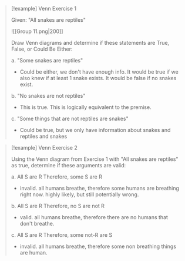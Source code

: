 > [!example] Venn Exercise 1
> 
> Given: "All snakes are reptiles"
> 
> ![[Group 11.png|200]]
> 
> Draw Venn diagrams and determine if these statements are True, False, or Could Be Either:
> 
> a. "Some snakes are reptiles"
> - Could be either, we don't have enough info. It would be true if we also knew if at least 1 snake exists. It would be false if no snakes exist. 
> 
> b. "No snakes are not reptiles"
> - This is true. This is logically equivalent to the premise. 
> 
> c. "Some things that are not reptiles are snakes"
> - Could be true, but we only have information about snakes and reptiles and snakes
> 


> [!example] Venn Exercise 2
> 
> Using the Venn diagram from Exercise 1 with "All snakes are reptiles" as true, determine if these arguments are valid:
> 
> a. All S are R Therefore, some S are R
> - invalid. all humans breathe, therefore some humans are breathing right now. highly likely, but still potentially wrong. 
> 
> b. All S are R Therefore, no S are not R
> - valid. all humans breathe, therefore there are no humans that don't breathe. 
> 
> c. All S are R Therefore, some not-R are S
> - invalid. all humans breathe, therefore some non breathing things are human. 

